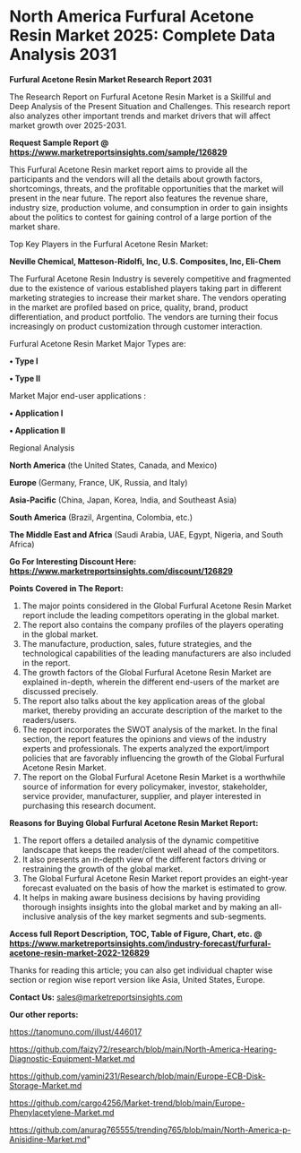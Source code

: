 # North America Furfural Acetone Resin Market 2025: Complete Data Analysis 2031

<strong>Furfural Acetone Resin Market Research Report 2031</strong>

The Research Report on Furfural Acetone Resin Market is a Skillful and Deep Analysis of the Present Situation and Challenges. This research report also analyzes other important trends and market drivers that will affect market growth over 2025-2031.

<strong>Request Sample Report @ <a href=https://www.marketreportsinsights.com/sample/126829>https://www.marketreportsinsights.com/sample/126829</a></strong>

This Furfural Acetone Resin market report aims to provide all the participants and the vendors will all the details about growth factors, shortcomings, threats, and the profitable opportunities that the market will present in the near future. The report also features the revenue share, industry size, production volume, and consumption in order to gain insights about the politics to contest for gaining control of a large portion of the market share.

Top Key Players in the Furfural Acetone Resin Market:

<strong>Neville Chemical, Matteson-Ridolfi, Inc, U.S. Composites, Inc, Eli-Chem</strong>

The Furfural Acetone Resin Industry is severely competitive and fragmented due to the existence of various established players taking part in different marketing strategies to increase their market share. The vendors operating in the market are profiled based on price, quality, brand, product differentiation, and product portfolio. The vendors are turning their focus increasingly on product customization through customer interaction.

Furfural Acetone Resin Market Major Types are:

<strong>• Type I

• Type II</strong>

Market Major end-user applications :

<strong>• Application I

• Application II</strong>

Regional Analysis

</u><strong><b>North America</b></strong> (the United States, Canada, and Mexico)

<strong><b>Europe </b></strong>(Germany, France, UK, Russia, and Italy)

<strong><b>Asia-Pacific</b></strong> (China, Japan, Korea, India, and Southeast Asia)

<strong><b>South America</b></strong> (Brazil, Argentina, Colombia, etc.)

<strong><b>The Middle East and Africa</b></strong> (Saudi Arabia, UAE, Egypt, Nigeria, and South Africa)

<strong>Go For Interesting Discount Here: <a href=https://www.marketreportsinsights.com/discount/126829>https://www.marketreportsinsights.com/discount/126829</a></strong>

<strong>Points Covered in The Report:</strong>
<ol>
  <li>The major points considered in the Global Furfural Acetone Resin Market report include the leading competitors operating in the global market.</li>
  <li>The report also contains the company profiles of the players operating in the global market.</li>
  <li>The manufacture, production, sales, future strategies, and the technological capabilities of the leading manufacturers are also included in the report.</li>
  <li>The growth factors of the Global Furfural Acetone Resin Market are explained in-depth, wherein the different end-users of the market are discussed precisely.</li>
  <li>The report also talks about the key application areas of the global market, thereby providing an accurate description of the market to the readers/users.</li>
  <li>The report incorporates the SWOT analysis of the market. In the final section, the report features the opinions and views of the industry experts and professionals. The experts analyzed the export/import policies that are favorably influencing the growth of the Global Furfural Acetone Resin Market.</li>
  <li>The report on the Global Furfural Acetone Resin Market is a worthwhile source of information for every policymaker, investor, stakeholder, service provider, manufacturer, supplier, and player interested in purchasing this research document.</li>
</ol>
<strong>Reasons for Buying Global Furfural Acetone Resin Market Report:</strong>

<ol>
  <li>The report offers a detailed analysis of the dynamic competitive landscape that keeps the reader/client well ahead of the competitors.</li>
  <li>It also presents an in-depth view of the different factors driving or restraining the growth of the global market.</li>
  <li>The Global Furfural Acetone Resin Market report provides an eight-year forecast evaluated on the basis of how the market is estimated to grow.</li>
  <li>It helps in making aware business decisions by having providing thorough insights insights into the global market and by making an all-inclusive analysis of the key market segments and sub-segments.</li>
</ol>
<strong>Access full Report Description, TOC, Table of Figure, Chart, etc. @ <a href=https://www.marketreportsinsights.com/industry-forecast/furfural-acetone-resin-market-2022-126829>https://www.marketreportsinsights.com/industry-forecast/furfural-acetone-resin-market-2022-126829</a></strong>


Thanks for reading this article; you can also get individual chapter wise section or region wise report version like Asia, United States, Europe.

<strong>Contact Us:</strong>
sales@marketreportsinsights.com

<strong>Our other reports:</strong>

<a href=https://tanomuno.com/illust/446017>https://tanomuno.com/illust/446017</a>

<a href=https://github.com/faizy72/research/blob/main/North-America-Hearing-Diagnostic-Equipment-Market.md>https://github.com/faizy72/research/blob/main/North-America-Hearing-Diagnostic-Equipment-Market.md</a>

<a href=https://github.com/yamini231/Research/blob/main/Europe-ECB-Disk-Storage-Market.md>https://github.com/yamini231/Research/blob/main/Europe-ECB-Disk-Storage-Market.md</a>

<a href=https://github.com/cargo4256/Market-trend/blob/main/Europe-Phenylacetylene-Market.md>https://github.com/cargo4256/Market-trend/blob/main/Europe-Phenylacetylene-Market.md</a>

<a href=https://github.com/anurag765555/trending765/blob/main/North-America-p-Anisidine-Market.md>https://github.com/anurag765555/trending765/blob/main/North-America-p-Anisidine-Market.md</a>"
